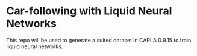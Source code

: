 # Car-following with Liquid Neural Networks

This repo will be used to generate a suited dataset in CARLA 0.9.15 to train liquid
neural networks.